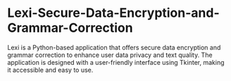 # Lexi-Secure-Data-Encryption-and-Grammar-Correction
Lexi is a Python-based application that offers secure data encryption and grammar correction to enhance user data privacy and text quality. The application is designed with a user-friendly interface using Tkinter, making it accessible and easy to use.
